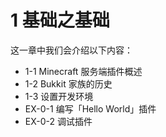 # 1 基础之基础

这一章中我们会介绍以下内容：

- 1-1 Minecraft 服务端插件概述
- 1-2 Bukkit 家族的历史
- 1-3 设置开发环境
- EX-0-1 编写「Hello World」插件
- EX-0-2 调试插件
